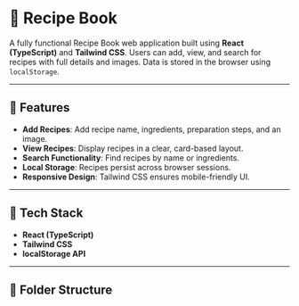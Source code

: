 # 🍳 Recipe Book

A fully functional Recipe Book web application built using **React (TypeScript)** and **Tailwind CSS**. Users can add, view, and search for recipes with full details and images. Data is stored in the browser using `localStorage`.

---

## 🌟 Features

- **Add Recipes**: Add recipe name, ingredients, preparation steps, and an image.
- **View Recipes**: Display recipes in a clear, card-based layout.
- **Search Functionality**: Find recipes by name or ingredients.
- **Local Storage**: Recipes persist across browser sessions.
- **Responsive Design**: Tailwind CSS ensures mobile-friendly UI.

---

## 🧰 Tech Stack

- **React (TypeScript)**
- **Tailwind CSS**
- **localStorage API**

---

## 📁 Folder Structure

